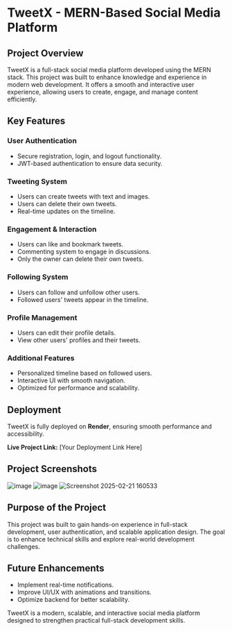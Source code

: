 # TweetX - MERN-Based Social Media Platform

## Project Overview
TweetX is a full-stack social media platform developed using the MERN stack. This project was built to enhance knowledge and experience in modern web development. It offers a smooth and interactive user experience, allowing users to create, engage, and manage content efficiently.

## Key Features
### User Authentication
- Secure registration, login, and logout functionality.
- JWT-based authentication to ensure data security.

### Tweeting System
- Users can create tweets with text and images.
- Users can delete their own tweets.
- Real-time updates on the timeline.

### Engagement & Interaction
- Users can like and bookmark tweets.
- Commenting system to engage in discussions.
- Only the owner can delete their own tweets.

### Following System
- Users can follow and unfollow other users.
- Followed users' tweets appear in the timeline.

### Profile Management
- Users can edit their profile details.
- View other users' profiles and their tweets.

### Additional Features
- Personalized timeline based on followed users.
- Interactive UI with smooth navigation.
- Optimized for performance and scalability.

## Deployment
TweetX is fully deployed on **Render**, ensuring smooth performance and accessibility.

**Live Project Link:** [Your Deployment Link Here]

## Project Screenshots
![image](https://github.com/user-attachments/assets/a6962b0e-46c6-40fe-afb0-f75040e5dd50)
![image](https://github.com/user-attachments/assets/fa2c39ff-7c4a-4855-86dd-44ba29d2e983)
![Screenshot 2025-02-21 160533](https://github.com/user-attachments/assets/1f2bb6fb-925b-4dd9-b23f-1bf5d6cb659b)


## Purpose of the Project
This project was built to gain hands-on experience in full-stack development, user authentication, and scalable application design. The goal is to enhance technical skills and explore real-world development challenges.

## Future Enhancements
- Implement real-time notifications.
- Improve UI/UX with animations and transitions.
- Optimize backend for better scalability.

TweetX is a modern, scalable, and interactive social media platform designed to strengthen practical full-stack development skills.

